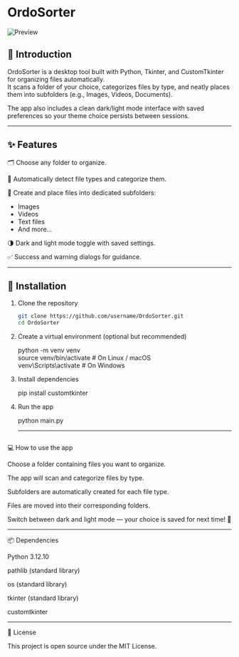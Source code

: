 # OrdoSorter

![Preview](https://github.com/user-attachments/assets/example-preview-image.jpg) <!-- Replace with actual screenshot later -->

## 📖 Introduction

OrdoSorter is a desktop tool built with Python, Tkinter, and CustomTkinter for organizing files automatically.  
It scans a folder of your choice, categorizes files by type, and neatly places them into subfolders (e.g., Images, Videos, Documents).

The app also includes a clean dark/light mode interface with saved preferences so your theme choice persists between sessions.

---

## ✨ Features

🗂 Choose any folder to organize.

🔎 Automatically detect file types and categorize them.

📁 Create and place files into dedicated subfolders:

- Images
- Videos
- Text files
- And more…

🌗 Dark and light mode toggle with saved settings.

✅ Success and warning dialogs for guidance.

---

## 🚀 Installation

1. Clone the repository

   ```bash
   git clone https://github.com/username/OrdoSorter.git
   cd OrdoSorter

   ```

2. Create a virtual environment (optional but recommended)

   python -m venv venv  
   source venv/bin/activate # On Linux / macOS  
   venv\Scripts\activate # On Windows

3. Install dependencies

   pip install customtkinter

4. Run the app

   python main.py

   ***

   ```

   ```

💻 How to use the app

Choose a folder containing files you want to organize.

The app will scan and categorize files by type.

Subfolders are automatically created for each file type.

Files are moved into their corresponding folders.

Switch between dark and light mode — your choice is saved for next time! 🎉

---

📦 Dependencies

Python 3.12.10

pathlib (standard library)

os (standard library)

tkinter (standard library)

customtkinter

---

📝 License

This project is open source under the MIT License.
